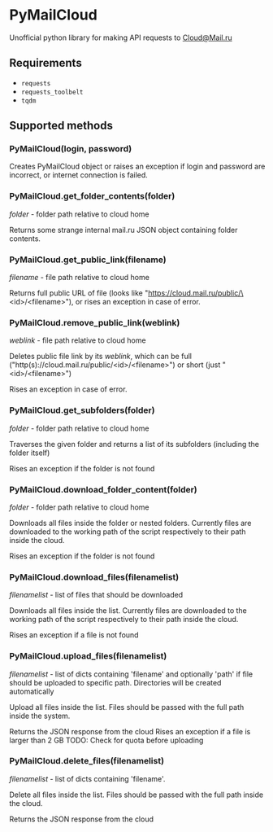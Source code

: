 # PyMailCloud
Unofficial python library for making API requests to [Cloud@Mail.ru](http://cloud.mail.ru/)

## Requirements
* `requests`
* `requests_toolbelt`
* `tqdm`
## Supported methods

### PyMailCloud(login, password)
Creates PyMailCloud object or raises an exception if login and password are incorrect, or internet connection is failed.

### PyMailCloud.get_folder_contents(folder)
*folder* - folder path relative to cloud home

Returns some strange internal mail.ru JSON object containing folder contents.

### PyMailCloud.get_public_link(filename)
*filename* - file path relative to cloud home

Returns full public URL of file (looks like "https://cloud.mail.ru/public/\<id\>/<filename\>"), or rises an exception in case of error.

### PyMailCloud.remove_public_link(weblink)
*weblink* - file path relative to cloud home

Deletes public file link by its *weblink*, which can be full ("http(s)://cloud.mail.ru/public/\<id\>/\<filename\>") or short (just "\<id\>/\<filename\>")

Rises an exception in case of error.

### PyMailCloud.get_subfolders(folder)
*folder* - folder path relative to cloud home

Traverses the given folder and returns a list of its subfolders (including the folder itself)

Rises an exception if the folder is not found

### PyMailCloud.download_folder_content(folder)
*folder* - folder path relative to cloud home

Downloads all files inside the folder or nested folders. Currently files are downloaded to the working path of the script respectively to their path inside the cloud.

Rises an exception if the folder is not found

### PyMailCloud.download_files(filenamelist)
*filenamelist* - list of files that should be downloaded

Downloads all files inside the list. Currently files are downloaded to the working path of the script respectively to their path inside the cloud.

Rises an exception if a file is not found

### PyMailCloud.upload_files(filenamelist)
*filenamelist* - list of dicts containing 'filename' and optionally 'path' if file should be uploaded to specific path. Directories will be created automatically

Upload all files inside the list. Files should be passed with the full path inside the system.

Returns the JSON response from the cloud
Rises an exception if a file is larger than 2 GB
TODO: Check for quota before uploading

### PyMailCloud.delete_files(filenamelist)
*filenamelist* - list of dicts containing 'filename'.

Delete all files inside the list. Files should be passed with the full path inside the cloud.

Returns the JSON response from the cloud

